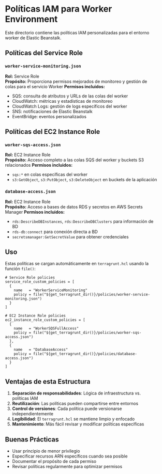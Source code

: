 # Políticas IAM para Worker Environment

Este directorio contiene las políticas IAM personalizadas para el entorno worker de Elastic Beanstalk.

## Políticas del Service Role

### `worker-service-monitoring.json`
**Rol:** Service Role  
**Propósito:** Proporciona permisos mejorados de monitoreo y gestión de colas para el servicio Worker
**Permisos incluidos:**
- SQS: consulta de atributos y URLs de las colas del worker
- CloudWatch: métricas y estadísticas de monitoreo
- CloudWatch Logs: gestión de logs específicos del worker
- SNS: notificaciones de Elastic Beanstalk
- EventBridge: eventos personalizados

## Políticas del EC2 Instance Role

### `worker-sqs-access.json`
**Rol:** EC2 Instance Role  
**Propósito:** Acceso completo a las colas SQS del worker y buckets S3 relacionados
**Permisos incluidos:**
- `sqs:*` en colas específicas del worker
- `s3:GetObject`, `s3:PutObject`, `s3:DeleteObject` en buckets de la aplicación

### `database-access.json`
**Rol:** EC2 Instance Role  
**Propósito:** Acceso a bases de datos RDS y secretos en AWS Secrets Manager
**Permisos incluidos:**
- `rds:DescribeDBInstances`, `rds:DescribeDBClusters` para información de BD
- `rds-db:connect` para conexión directa a BD
- `secretsmanager:GetSecretValue` para obtener credenciales

## Uso

Estas políticas se cargan automáticamente en `terragrunt.hcl` usando la función `file()`:

```hcl
# Service Role policies
service_role_custom_policies = [
  {
    name   = "WorkerServiceMonitoring"
    policy = file("${get_terragrunt_dir()}/policies/worker-service-monitoring.json")
  }
]

# EC2 Instance Role policies
ec2_instance_role_custom_policies = [
  {
    name   = "WorkerSQSFullAccess"
    policy = file("${get_terragrunt_dir()}/policies/worker-sqs-access.json")
  },
  {
    name   = "DatabaseAccess"
    policy = file("${get_terragrunt_dir()}/policies/database-access.json")
  }
]
```

## Ventajas de esta Estructura

1. **Separación de responsabilidades**: Lógica de infraestructura vs. políticas IAM
2. **Reutilización**: Las políticas pueden compartirse entre entornos
3. **Control de versiones**: Cada política puede versionarse independientemente
4. **Legibilidad**: El `terragrunt.hcl` se mantiene limpio y enfocado
5. **Mantenimiento**: Más fácil revisar y modificar políticas específicas

## Buenas Prácticas

- Usar principio de menor privilegio
- Especificar recursos ARN específicos cuando sea posible
- Documentar el propósito de cada permiso
- Revisar políticas regularmente para optimizar permisos

